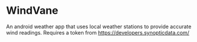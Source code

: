 # WindVane
An android weather app that uses local weather stations to provide accurate wind readings.
Requires a token from https://developers.synopticdata.com/
